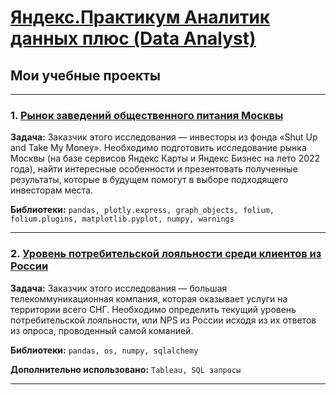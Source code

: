 # [Яндекс.Практикум Аналитик данных плюс (Data Analyst)](https://practicum.yandex.ru/data-analyst-plus/)
## Мои учебные проекты
<hr>

### 1. <a href="https://colab.research.google.com/github/Nikitoniy/Yandex_Data_Analysis/blob/main/4_Рынок_заведений_общественного_питания_Москвы.ipynb" target="blank">Рынок заведений общественного питания Москвы</a>

**Задача:**
Заказчик этого исследования — инвесторы из фонда «Shut Up and Take My Money». 
Необходимо подготовить исследование рынка Москвы (на базе сервисов Яндекс Карты и Яндекс Бизнес на лето 2022 года), найти интересные особенности и презентовать полученные результаты, которые в будущем помогут в выборе подходящего инвесторам места.

**Библиотеки:**
`pandas, plotly.express, graph_objects, folium, folium.plugins, matplotlib.pyplot, numpy, warnings`
<hr>

### 2. <a href="https://colab.research.google.com/github/Nikitoniy/Yandex_Data_Analysis/blob/main/5_Уровень_потребительской_лояльности_среди_клиентов_из_России.ipynb" target="blank">Уровень потребительской лояльности среди клиентов из России</a>

**Задача:**
Заказчик этого исследования — большая телекоммуникационная компания, которая оказывает услуги на территории всего СНГ.
Необходимо определить текущий уровень потребительской лояльности, или NPS из России исходя из их ответов из опроса, проводенный самой команией.

**Библиотеки:**
`pandas, os, numpy, sqlalchemy`

**Дополнительно использовано:** `Tableau, SQL запросы`
<hr>
